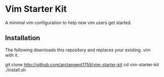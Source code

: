 Vim Starter Kit
===============
A minimal vim configuration to help new vim users get started.

Installation
------------
The following downloads this repository and replaces your existing .vim with it.

git clone http://github.com/arctangent1759/vim-starter-kit
cd vim-starter-kit
./install.sh
